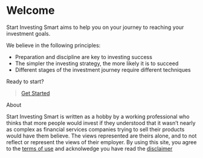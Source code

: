 # Welcome

Start Investing Smart aims to help you on your journey to reaching your investment goals.

We believe in the following principles:

- Preparation and discipline are key to investing success
- The simpler the investing strategy, the more likely it is to succeed
- Different stages of the investment journey require different techniques

Ready to start?

> [Get Started](/how-to-start-investing)

About

Start Investing Smart is written as a hobby by a working professional who thinks that more people would invest if they understood that it wasn’t nearly as complex as financial services companies trying to sell their products would have them believe. The views represented are theirs alone, and to not reflect or represent the views of their employer. By using this site, you agree to the [terms of use](/terms-of-use) and acknolwedge you have read the [disclaimer](/disclaimer)
